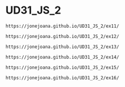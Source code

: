 # UD31_JS_2


```
https://jonejoana.github.io/UD31_JS_2/ex11/
```
```
https://jonejoana.github.io/UD31_JS_2/ex12/
```
```
https://jonejoana.github.io/UD31_JS_2/ex13/
```
```
https://jonejoana.github.io/UD31_JS_2/ex14/
```
```
https://jonejoana.github.io/UD31_JS_2/ex15/
```
```
https://jonejoana.github.io/UD31_JS_2/ex16/
```
